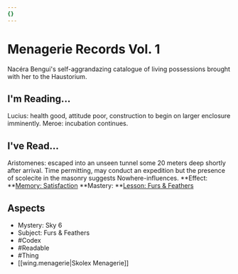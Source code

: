 ```yaml
---
{}
---
```

# Menagerie Records Vol. 1
Nacéra Bengui's self-aggrandazing catalogue of living possessions brought with her to the Haustorium.
## I'm Reading...
Lucius: health good, attitude poor, construction to begin on larger enclosure imminently. Meroe: incubation continues.
## I've Read...
Aristomenes: escaped into an unseen tunnel some 20 meters deep shortly after arrival. Time permitting, may conduct an expedition but the presence of scolecite in the masonry suggests Nowhere-influences.
**Effect: **[Memory: Satisfaction](https://uadaf.theevilroot.xyz/rowenarium/element/mem.satisfaction)
**Mastery: **[Lesson: Furs & Feathers](https://uadaf.theevilroot.xyz/rowenarium/element/x.furs.feathers)
## Aspects
- Mystery: Sky 6
- Subject: Furs & Feathers
- #Codex
- #Readable
- #Thing
- [[wing.menagerie|Skolex Menagerie]]
